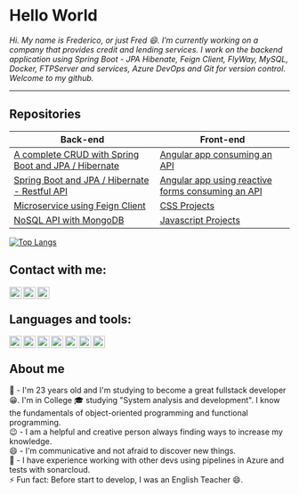 # Hello World

*Hi. My name is Frederico, or just Fred 😄. I’m currently working on a company that provides credit and lending services. I work on the backend application using Spring Boot - JPA Hibenate, Feign Client, FlyWay, MySQL, Docker, FTPServer and services, Azure DevOps and Git for version control. Welcome to my github.*

<hr>

## Repositories

Back-end | Front-end
------------ | -------------
[A complete CRUD with Spring Boot and JPA / Hibernate](https://github.com/fred1895/cursomvc)| [Angular app consuming an API](https://github.com/fred1895/angular-clientes-app)
[Spring Boot and JPA / Hibernate - Restful API](https://github.com/fred1895/spring-angular-clientes_project)| [Angular app using reactive forms consuming an API](https://github.com/fred1895/front-agenda-angular)
[Microservice using Feign Client](https://github.com/fred1895/feign-client-viacep)| [CSS Projects](https://github.com/fred1895/css_study)
[NoSQL API with MongoDB](https://github.com/fred1895/mongodb-springboot)| [Javascript Projects](https://github.com/fred1895/js_study)

[![Top Langs](https://github-readme-stats.vercel.app/api/top-langs/?username=fred1895&layout=compact)](https://github.com/fred1895?tab=repositories)

## Contact with me:

<img align="left" alt="MyWhatsapp" width="22px" src="https://simpleicons.org/icons/whatsapp.svg" />
<img align="left" alt="MyGitHub | GitHub" width="22px" src="https://simpleicons.org/icons/github.svg" />
<img align="left" alt="MyLinkedIn | LinkedIn" width="22px" src="https://simpleicons.org/icons/linkedin.svg" />

<br>

## Languages and tools:

<img align="left" alt="Java" width="22px" src="https://simpleicons.org/icons/java.svg" />
<img align="left" alt="Spring Boot" width="22px" src="https://simpleicons.org/icons/spring.svg" />
<img align="left" alt="Angular" width="22px" src="https://simpleicons.org/icons/angular.svg" />
<img align="left" alt="Azure" width="22px" src="https://simpleicons.org/icons/azuredevops.svg" />
<img align="left" alt="HTML" width="22px" src="https://simpleicons.org/icons/html5.svg" />
<img align="left" alt="CSS" width="22px" src="https://simpleicons.org/icons/css3.svg" />
<img align="left" alt="Javascript" width="22px" src="https://simpleicons.org/icons/javascript.svg" />

<br>

## About me
  💬 - I'm 23 years old and I'm studying to become a great fullstack developer 😁. I'm in College 🎓 studying "System analysis and development". I know the fundamentals of object-oriented programming and functional programming.
 </br>
 😉 - I am a helpful and creative person always finding ways to increase my knowledge. 
 <br>
 😄 - I'm communicative and not afraid to discover new things.
 <br>
 👯 - I have experience working with other devs using pipelines in Azure and tests with sonarcloud.
 </br>
 ⚡ Fun fact: Before start to develop, I was an English Teacher 😄.
 </br></br>

<!--
**fred1895/fred1895** is a ✨ _special_ ✨ repository because its `README.md` (this file) appears on your GitHub profile.

Here are some ideas to get you started:


- 🌱 I’m currently learning ...
- 👯 I’m looking to collaborate on ...
- 🤔 I’m looking for help with ...
- 💬 Ask me about ...
- 📫 How to reach me: ...
- 😄 Pronouns: ...
- ⚡ Fun fact: ...
-->
